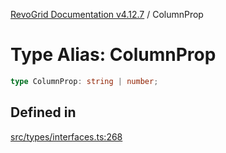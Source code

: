[RevoGrid Documentation v4.12.7](README.md) / ColumnProp

# Type Alias: ColumnProp

```ts
type ColumnProp: string | number;
```

## Defined in

[src/types/interfaces.ts:268](https://github.com/revolist/revogrid/blob/435ff99a088c5c293d22eb08cc3e448f60f4eb56/src/types/interfaces.ts#L268)
